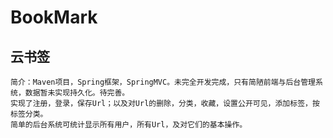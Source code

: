 # BookMark
## 云书签
    简介：Maven项目，Spring框架，SpringMVC。未完全开发完成，只有简陋前端与后台管理系统，数据暂未实现持久化。待完善。
    实现了注册，登录，保存Url；以及对Url的删除，分类，收藏，设置公开可见，添加标签，按标签分类。
    简单的后台系统可统计显示所有用户，所有Url，及对它们的基本操作。
